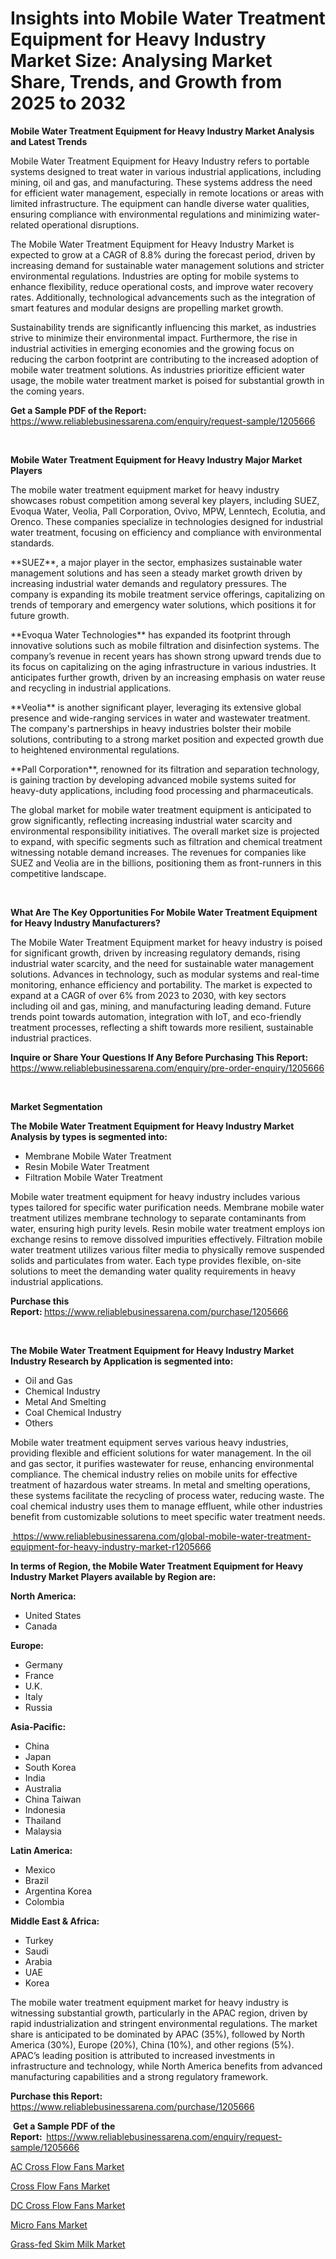 <p><h1>Insights into Mobile Water Treatment Equipment for Heavy Industry Market Size: Analysing Market Share, Trends, and Growth from 2025 to 2032</h1></p><p><strong>Mobile Water Treatment Equipment for Heavy Industry Market Analysis and Latest Trends</strong></p>
<p><p>Mobile Water Treatment Equipment for Heavy Industry refers to portable systems designed to treat water in various industrial applications, including mining, oil and gas, and manufacturing. These systems address the need for efficient water management, especially in remote locations or areas with limited infrastructure. The equipment can handle diverse water qualities, ensuring compliance with environmental regulations and minimizing water-related operational disruptions.</p><p>The Mobile Water Treatment Equipment for Heavy Industry Market is expected to grow at a CAGR of 8.8% during the forecast period, driven by increasing demand for sustainable water management solutions and stricter environmental regulations. Industries are opting for mobile systems to enhance flexibility, reduce operational costs, and improve water recovery rates. Additionally, technological advancements such as the integration of smart features and modular designs are propelling market growth. </p><p>Sustainability trends are significantly influencing this market, as industries strive to minimize their environmental impact. Furthermore, the rise in industrial activities in emerging economies and the growing focus on reducing the carbon footprint are contributing to the increased adoption of mobile water treatment solutions. As industries prioritize efficient water usage, the mobile water treatment market is poised for substantial growth in the coming years.</p></p>
<p><strong>Get a Sample PDF of the Report:&nbsp;</strong> <a href="https://www.reliablebusinessarena.com/enquiry/request-sample/1205666?utm_campaign=3569&utm_medium=2&utm_source=Github&utm_content=ia&utm_term=26032025&utm_id=mobile-water-treatment-equipment-for-heavy-industry">https://www.reliablebusinessarena.com/enquiry/request-sample/1205666</a></p>
<p>&nbsp;</p>
<p><strong>Mobile Water Treatment Equipment for Heavy Industry Major Market Players</strong></p>
<p><p>The mobile water treatment equipment market for heavy industry showcases robust competition among several key players, including SUEZ, Evoqua Water, Veolia, Pall Corporation, Ovivo, MPW, Lenntech, Ecolutia, and Orenco. These companies specialize in technologies designed for industrial water treatment, focusing on efficiency and compliance with environmental standards.</p><p>**SUEZ**, a major player in the sector, emphasizes sustainable water management solutions and has seen a steady market growth driven by increasing industrial water demands and regulatory pressures. The company is expanding its mobile treatment service offerings, capitalizing on trends of temporary and emergency water solutions, which positions it for future growth.</p><p>**Evoqua Water Technologies** has expanded its footprint through innovative solutions such as mobile filtration and disinfection systems. The company’s revenue in recent years has shown strong upward trends due to its focus on capitalizing on the aging infrastructure in various industries. It anticipates further growth, driven by an increasing emphasis on water reuse and recycling in industrial applications.</p><p>**Veolia** is another significant player, leveraging its extensive global presence and wide-ranging services in water and wastewater treatment. The company's partnerships in heavy industries bolster their mobile solutions, contributing to a strong market position and expected growth due to heightened environmental regulations.</p><p>**Pall Corporation**, renowned for its filtration and separation technology, is gaining traction by developing advanced mobile systems suited for heavy-duty applications, including food processing and pharmaceuticals.</p><p>The global market for mobile water treatment equipment is anticipated to grow significantly, reflecting increasing industrial water scarcity and environmental responsibility initiatives. The overall market size is projected to expand, with specific segments such as filtration and chemical treatment witnessing notable demand increases. The revenues for companies like SUEZ and Veolia are in the billions, positioning them as front-runners in this competitive landscape.</p></p>
<p>&nbsp;</p>
<p><strong>What Are The Key Opportunities For Mobile Water Treatment Equipment for Heavy Industry Manufacturers?</strong></p>
<p><p>The Mobile Water Treatment Equipment market for heavy industry is poised for significant growth, driven by increasing regulatory demands, rising industrial water scarcity, and the need for sustainable water management solutions. Advances in technology, such as modular systems and real-time monitoring, enhance efficiency and portability. The market is expected to expand at a CAGR of over 6% from 2023 to 2030, with key sectors including oil and gas, mining, and manufacturing leading demand. Future trends point towards automation, integration with IoT, and eco-friendly treatment processes, reflecting a shift towards more resilient, sustainable industrial practices.</p></p>
<p><strong>Inquire or Share Your Questions If Any Before Purchasing This Report:</strong> <a href="https://www.reliablebusinessarena.com/enquiry/pre-order-enquiry/1205666?utm_campaign=3569&utm_medium=2&utm_source=Github&utm_content=ia&utm_term=26032025&utm_id=mobile-water-treatment-equipment-for-heavy-industry">https://www.reliablebusinessarena.com/enquiry/pre-order-enquiry/1205666</a></p>
<p>&nbsp;</p>
<p><strong>Market Segmentation</strong></p>
<p><strong>The Mobile Water Treatment Equipment for Heavy Industry Market Analysis by types is segmented into:</strong></p>
<p><ul><li>Membrane Mobile Water Treatment</li><li>Resin Mobile Water Treatment</li><li>Filtration Mobile Water Treatment</li></ul></p>
<p><p>Mobile water treatment equipment for heavy industry includes various types tailored for specific water purification needs. Membrane mobile water treatment utilizes membrane technology to separate contaminants from water, ensuring high purity levels. Resin mobile water treatment employs ion exchange resins to remove dissolved impurities effectively. Filtration mobile water treatment utilizes various filter media to physically remove suspended solids and particulates from water. Each type provides flexible, on-site solutions to meet the demanding water quality requirements in heavy industrial applications.</p></p>
<p><strong>Purchase this Report:&nbsp;</strong><a href="https://www.reliablebusinessarena.com/purchase/1205666?utm_campaign=3569&utm_medium=2&utm_source=Github&utm_content=ia&utm_term=26032025&utm_id=mobile-water-treatment-equipment-for-heavy-industry">https://www.reliablebusinessarena.com/purchase/1205666</a></p>
<p>&nbsp;</p>
<p><strong>The Mobile Water Treatment Equipment for Heavy Industry Market Industry Research by Application is segmented into:</strong></p>
<p><ul><li>Oil and Gas</li><li>Chemical Industry</li><li>Metal And Smelting</li><li>Coal Chemical Industry</li><li>Others</li></ul></p>
<p><p>Mobile water treatment equipment serves various heavy industries, providing flexible and efficient solutions for water management. In the oil and gas sector, it purifies wastewater for reuse, enhancing environmental compliance. The chemical industry relies on mobile units for effective treatment of hazardous water streams. In metal and smelting operations, these systems facilitate the recycling of process water, reducing waste. The coal chemical industry uses them to manage effluent, while other industries benefit from customizable solutions to meet specific water treatment needs.</p></p>
<p><a href="https://www.reliablebusinessarena.com/global-mobile-water-treatment-equipment-for-heavy-industry-market-r1205666?utm_campaign=3569&utm_medium=2&utm_source=Github&utm_content=ia&utm_term=26032025&utm_id=mobile-water-treatment-equipment-for-heavy-industry">&nbsp;https://www.reliablebusinessarena.com/global-mobile-water-treatment-equipment-for-heavy-industry-market-r1205666</a></p>
<p><strong>In terms of Region, the Mobile Water Treatment Equipment for Heavy Industry Market Players available by Region are:</strong></p>
<p>
    <p> <strong> North America: </strong>
        <ul>
            <li>United States</li>
            <li>Canada</li>
        </ul>
        </p> 
    <p> <strong> Europe: </strong>
        <ul>
            <li>Germany</li>
            <li>France</li>
            <li>U.K.</li>
            <li>Italy</li>
            <li>Russia</li>
        </ul>
        </p> 
    <p> <strong> Asia-Pacific: </strong>
        <ul>
            <li>China</li>
            <li>Japan</li>
            <li>South Korea</li>
            <li>India</li>
            <li>Australia</li>
            <li>China Taiwan</li>
            <li>Indonesia</li>
            <li>Thailand</li>
            <li>Malaysia</li>
        </ul>
        </p> 
    <p> <strong> Latin America: </strong>
        <ul>
            <li>Mexico</li>
            <li>Brazil</li>
            <li>Argentina Korea</li>
            <li>Colombia</li>
        </ul>
        </p> 
    <p> <strong> Middle East & Africa: </strong>
        <ul>
            <li>Turkey</li>
            <li>Saudi</li>
            <li>Arabia</li>
            <li>UAE</li>
            <li>Korea</li>
        </ul>
    </p>
    </p>
<p><p>The mobile water treatment equipment market for heavy industry is witnessing substantial growth, particularly in the APAC region, driven by rapid industrialization and stringent environmental regulations. The market share is anticipated to be dominated by APAC (35%), followed by North America (30%), Europe (20%), China (10%), and other regions (5%). APAC’s leading position is attributed to increased investments in infrastructure and technology, while North America benefits from advanced manufacturing capabilities and a strong regulatory framework.</p></p>
<p><strong>Purchase this Report: </strong><a href="https://www.reliablebusinessarena.com/purchase/1205666?utm_campaign=3569&utm_medium=2&utm_source=Github&utm_content=ia&utm_term=26032025&utm_id=mobile-water-treatment-equipment-for-heavy-industry">https://www.reliablebusinessarena.com/purchase/1205666</a></p>
<p>&nbsp;<strong>Get a Sample PDF of the Report:&nbsp;&nbsp;</strong><a href="https://www.reliablebusinessarena.com/enquiry/request-sample/1205666?utm_campaign=3569&utm_medium=2&utm_source=Github&utm_content=ia&utm_term=26032025&utm_id=mobile-water-treatment-equipment-for-heavy-industry">https://www.reliablebusinessarena.com/enquiry/request-sample/1205666</a></p>
<p><strong></strong></p>
<p><p><a href="https://www.linkedin.com/pulse/ac-cross-flow-fans-market-expected-see-rapid-expansion-z5hhe?utm_campaign=3569&utm_medium=2&utm_source=Github&utm_content=ia&utm_term=26032025&utm_id=mobile-water-treatment-equipment-for-heavy-industry">AC Cross Flow Fans Market</a></p><p><a href="https://www.linkedin.com/pulse/global-cross-flow-fans-market-sector2025-2032-metrics-snf4e?utm_campaign=3569&utm_medium=2&utm_source=Github&utm_content=ia&utm_term=26032025&utm_id=mobile-water-treatment-equipment-for-heavy-industry">Cross Flow Fans Market</a></p><p><a href="https://www.linkedin.com/pulse/understanding-116-cagrforecast-dc-cross-flow-fans-industry-hjvhe?utm_campaign=3569&utm_medium=2&utm_source=Github&utm_content=ia&utm_term=26032025&utm_id=mobile-water-treatment-equipment-for-heavy-industry">DC Cross Flow Fans Market</a></p><p><a href="https://www.linkedin.com/pulse/billion-dollar-micro-fans-market-industry-value-future-prospects-bmtwe?utm_campaign=3569&utm_medium=2&utm_source=Github&utm_content=ia&utm_term=26032025&utm_id=mobile-water-treatment-equipment-for-heavy-industry">Micro Fans Market</a></p><p><a href="https://github.com/sanokdagada01/Market-Research-Report-List-1/blob/main/grass-fed-skim-milk-market.md?utm_campaign=3569&utm_medium=2&utm_source=Github&utm_content=ia&utm_term=26032025&utm_id=mobile-water-treatment-equipment-for-heavy-industry">Grass-fed Skim Milk Market</a></p></p>